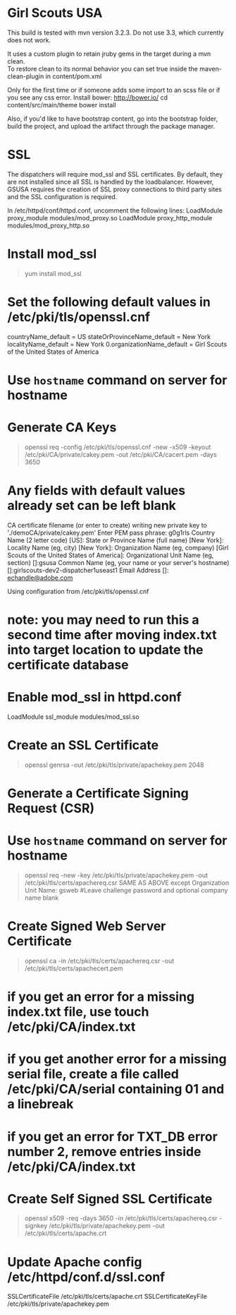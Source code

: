 Girl Scouts USA
========

This build is tested with mvn version 3.2.3.  Do not use 3.3, which currently does not work.

It uses a custom plugin to retain jruby gems in the target during a mvn clean.  
To restore clean to its normal behavior you can set <skip>true</skip> inside the maven-clean-plugin in content/pom.xml


Only for the first time or if someone adds some import to an scss file or if you see any css error.
Install bower: http://bower.io/
cd content/src/main/theme
bower install


Also, if you'd like to have bootstrap content, go into the bootstrap folder, build the project, and upload the artifact through the package manager.


SSL
======
The dispatchers will require mod_ssl and SSL certificates.  By default, they are not installed since all SSL is handled by the loadbalancer.  However, GSUSA requires the creation of SSL proxy connections to third party sites and the SSL configuration is required. 

In /etc/httpd/conf/httpd.conf, uncomment the following lines:
LoadModule proxy_module modules/mod_proxy.so
LoadModule proxy_http_module modules/mod_proxy_http.so

# Install mod_ssl
> yum install mod_ssl

# Set the following default values in /etc/pki/tls/openssl.cnf
countryName_default = US
stateOrProvinceName_default = New York
localityName_default = New York
0.organizationName_default = Girl Scouts of the United States of America

# Use `hostname` command on server for hostname
# Generate CA Keys
> openssl req -config /etc/pki/tls/openssl.cnf -new -x509 -keyout /etc/pki/CA/private/cakey.pem -out /etc/pki/CA/cacert.pem -days 3650

# Any fields with default values already set can be left blank
CA certificate filename (or enter to create)
writing new private key to './demoCA/private/cakey.pem'
Enter PEM pass phrase: g0g1rls
Country Name (2 letter code) [US]:
State or Province Name (full name) [New York]:
Locality Name (eg, city) [New York]:
Organization Name (eg, company) [Girl Scouts of the United States of America]:
Organizational Unit Name (eg, section) []:gsusa
Common Name (eg, your name or your server's hostname) []:girlscouts-dev2-dispatcher1useast1
Email Address []: echandle@adobe.com

Using configuration from /etc/pki/tls/openssl.cnf

# note: you may need to run this a second time after moving index.txt into target location to update the certificate database

# Enable mod_ssl in httpd.conf
LoadModule ssl_module modules/mod_ssl.so

# Create an SSL Certificate
> openssl genrsa -out /etc/pki/tls/private/apachekey.pem 2048

# Generate a Certificate Signing Request (CSR)
# Use `hostname` command on server for hostname
> openssl req -new -key /etc/pki/tls/private/apachekey.pem -out /etc/pki/tls/certs/apachereq.csr
SAME AS ABOVE except Organization Unit Name: gsweb
#Leave challenge password and optional company name blank

# Create Signed Web Server Certificate
> openssl ca -in /etc/pki/tls/certs/apachereq.csr -out /etc/pki/tls/certs/apachecert.pem
# if you get an error for a missing index.txt file, use touch /etc/pki/CA/index.txt 
# if you get another error for a missing serial file, create a file called /etc/pki/CA/serial containing 01 and a linebreak
# if you get an error for TXT_DB error number 2, remove entries inside  /etc/pki/CA/index.txt


# Create Self Signed SSL Certificate
> openssl x509 -req -days 3650 -in /etc/pki/tls/certs/apachereq.csr -signkey /etc/pki/tls/private/apachekey.pem -out /etc/pki/tls/certs/apache.crt

# Update Apache config /etc/httpd/conf.d/ssl.conf
SSLCertificateFile /etc/pki/tls/certs/apache.crt
SSLCertificateKeyFile /etc/pki/tls/private/apachekey.pem

